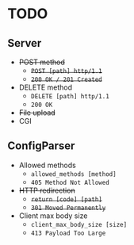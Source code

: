 # TODO
## Server
- ~~POST method~~
	- ~~`POST [path] http/1.1`~~
	- ~~`200 OK / 201 Created`~~
- DELETE method
	- `DELETE [path] http/1.1`
	- `200 OK`
- ~~File upload~~
- CGI

## ConfigParser
- Allowed methods
	- `allowed_methods [method]`
	- `405 Method Not Allowed`
- ~~HTTP redirection~~
	- ~~`return [code] [path]`~~
	- ~~`301 Moved Permanently`~~
- Client max body size
	- `client_max_body_size [size]`
	- `413 Payload Too Large`
